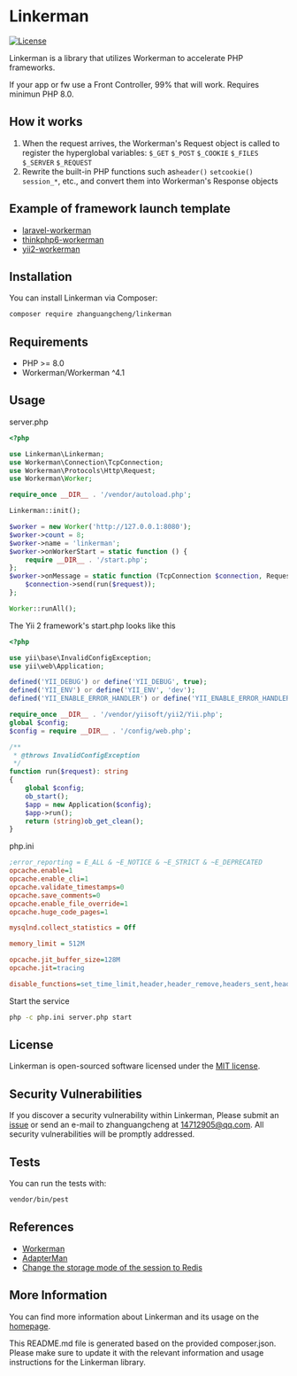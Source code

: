 # Linkerman

[![License](https://img.shields.io/badge/license-MIT-brightgreen.svg)](https://github.com/zhanguangcheng/linkerman/blob/master/LICENSE)

Linkerman is a library that utilizes Workerman to accelerate PHP frameworks.

If your app or fw use a Front Controller, 99% that will work. Requires minimun PHP 8.0.


## How it works

1. When the request arrives, the Workerman's Request object is called to register the hyperglobal variables: `$_GET` `$_POST` `$_COOKIE` `$_FILES` `$_SERVER` `$_REQUEST`
2. Rewrite the built-in PHP functions such as`header()` `setcookie()` `session_*`, etc., and convert them into Workerman's Response objects


## Example of framework launch template
* [laravel-workerman](https://github.com/zhanguangcheng/laravel-workerman)
* [thinkphp6-workerman](https://github.com/zhanguangcheng/thinkphp6-workerman)
* [yii2-workerman](https://github.com/zhanguangcheng/yii2-workerman)


## Installation

You can install Linkerman via Composer:

```bash
composer require zhanguangcheng/linkerman
```

## Requirements

- PHP >= 8.0
- Workerman/Workerman ^4.1

## Usage

server.php
```php
<?php

use Linkerman\Linkerman;
use Workerman\Connection\TcpConnection;
use Workerman\Protocols\Http\Request;
use Workerman\Worker;

require_once __DIR__ . '/vendor/autoload.php';

Linkerman::init();

$worker = new Worker('http://127.0.0.1:8080');
$worker->count = 8;
$worker->name = 'linkerman';
$worker->onWorkerStart = static function () {
    require __DIR__ . '/start.php';
};
$worker->onMessage = static function (TcpConnection $connection, Request $request) {
    $connection->send(run($request));
};

Worker::runAll();
```

The Yii 2 framework's start.php looks like this
```php
<?php

use yii\base\InvalidConfigException;
use yii\web\Application;

defined('YII_DEBUG') or define('YII_DEBUG', true);
defined('YII_ENV') or define('YII_ENV', 'dev');
defined('YII_ENABLE_ERROR_HANDLER') or define('YII_ENABLE_ERROR_HANDLER', false);

require_once __DIR__ . '/vendor/yiisoft/yii2/Yii.php';
global $config;
$config = require __DIR__ . '/config/web.php';

/**
 * @throws InvalidConfigException
 */
function run($request): string
{
    global $config;
    ob_start();
    $app = new Application($config);
    $app->run();
    return (string)ob_get_clean();
}
```

php.ini
```ini
;error_reporting = E_ALL & ~E_NOTICE & ~E_STRICT & ~E_DEPRECATED
opcache.enable=1
opcache.enable_cli=1
opcache.validate_timestamps=0
opcache.save_comments=0
opcache.enable_file_override=1
opcache.huge_code_pages=1

mysqlnd.collect_statistics = Off

memory_limit = 512M

opcache.jit_buffer_size=128M
opcache.jit=tracing

disable_functions=set_time_limit,header,header_remove,headers_sent,headers_list,http_response_code,setcookie,setrawcookie,session_start,session_id,session_name,session_save_path,session_status,session_write_close,session_regenerate_id,session_unset,session_destroy
```

Start the service
```bash
php -c php.ini server.php start
```

## License

Linkerman is open-sourced software licensed under the [MIT license](https://github.com/zhanguangcheng/linkerman/blob/master/LICENSE).


## Security Vulnerabilities

If you discover a security vulnerability within Linkerman, Please submit an [issue](https://github.com/zhanguangcheng/linkerman/issues) or send an e-mail to zhanguangcheng at 14712905@qq.com. All security vulnerabilities will be promptly addressed.

## Tests

You can run the tests with:

```bash
vendor/bin/pest
```

## References

- [Workerman](https://www.workerman.net/)
- [AdapterMan](https://github.com/joanhey/AdapterMan)
- [Change the storage mode of the session to Redis](https://www.workerman.net/doc/workerman/http/session-control.html)

## More Information

You can find more information about Linkerman and its usage on the [homepage](https://github.com/zhanguangcheng/linkerman).

This README.md file is generated based on the provided composer.json. Please make sure to update it with the relevant information and usage instructions for the Linkerman library.